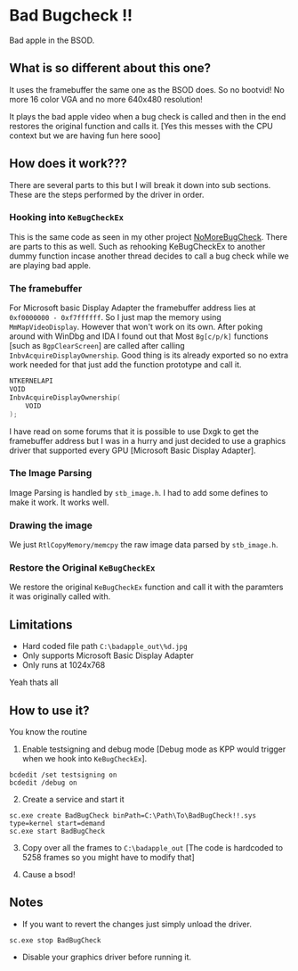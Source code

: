 # Bad Bugcheck !!

Bad apple in the BSOD.

## What is so different about this one?

It uses the framebuffer the same one as the BSOD does. So no bootvid! No more 16 color VGA and no more 640x480 resolution!

It plays the bad apple video when a bug check is called and then in the end restores the original function and calls it. [Yes this messes with the CPU context but we are having fun here sooo]

## How does it work???

There are several parts to this but I will break it down into sub sections. These are the steps performed by the driver in order.

### Hooking into `KeBugCheckEx`
This is the same code as seen in my other project [NoMoreBugCheck](https://github.com/NSG650/NoMoreBugCheck). There are parts to this as well. Such as rehooking KeBugCheckEx to another dummy function incase another thread decides to call a bug check while we are playing bad apple.

### The framebuffer
For Microsoft basic Display Adapter the framebuffer address lies at `0xf0000000 - 0xf7ffffff`. So I just map the memory using `MmMapVideoDisplay`. However that won't work on its own. After poking around with WinDbg and IDA I found out that Most `Bg[c/p/k]` functions [such as `BgpClearScreen`] are called after calling `InbvAcquireDisplayOwnership`. Good thing is its already exported so no extra work needed for that just add the function prototype and call it.
```c
NTKERNELAPI
VOID
InbvAcquireDisplayOwnership(
    VOID
);
```
 I have read on some forums that it is possible to use Dxgk to get the framebuffer address but I was in a hurry and just decided to use a graphics driver that supported every GPU [Microsoft Basic Display Adapter].

### The Image Parsing
Image Parsing is handled by `stb_image.h`. I had to add some defines to make it work. It works well.

### Drawing the image
We just `RtlCopyMemory/memcpy` the raw image data parsed by `stb_image.h`. 

### Restore the Original `KeBugCheckEx`
We restore the original `KeBugCheckEx` function and call it with the paramters it was originally called with.

## Limitations

* Hard coded file path `C:\badapple_out\%d.jpg`
* Only supports Microsoft Basic Display Adapter
* Only runs at 1024x768

Yeah thats all

## How to use it?

You know the routine

1. Enable testsigning and debug mode [Debug mode as KPP would trigger when we hook into `KeBugCheckEx`].
```
bcdedit /set testsigning on
bcdedit /debug on
```

2. Create a service and start it
```
sc.exe create BadBugCheck binPath=C:\Path\To\BadBugCheck!!.sys type=kernel start=demand
sc.exe start BadBugCheck
```
3. Copy over all the frames to `C:\badapple_out` [The code is hardcoded to 5258 frames so you might have to modify that]

4. Cause a bsod!

## Notes

- If you want to revert the changes just simply unload the driver.
```
sc.exe stop BadBugCheck
```
- Disable your graphics driver before running it.
